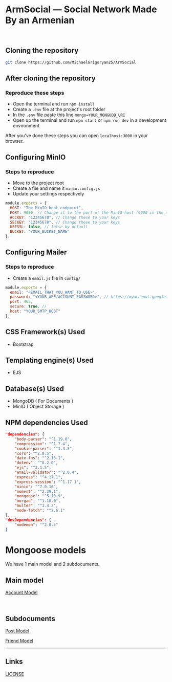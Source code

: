 # ArmSocial — Social Network Made By an Armenian

<br>

## Cloning the repository

```bash
git clone https://github.com/MichaelGrigoryan25/ArmSocial
```

## After cloning the repository

### Reproduce these steps

- Open the terminal and run `npm install`
- Create a `.env` file at the project's root folder
- In the `.env` file paste this line `mongo=YOUR_MONGODB_URI`
- Open up the terminal and run `npm start` or `npm run dev` in a development environment

After you've done these steps you can open `localhost:3000` in your browser.

## Configuring MinIO

### Steps to reproduce

- Move to the project root
- Create a file and name it `minio.config.js`
- Update your settings respectively

```js
module.exports = {
  HOST: "The MinIO host endpoint",
  PORT: 9000, // Change it to the port of the MinIO host (9000 in the most cases)
  ACCKEY: "12345678", // Change these to your keys
  SECKEY: "12345678", // Change these to your keys
  USESSL: false, // false by default
  BUCKET: "YOUR_BUCKET_NAME"
};
```

## Configuring Mailer

### Steps to reproduce

- Create a `email.js` file in `config/`

```js
module.exports = {
  email: "<EMAIL_THAT_YOU_WANT_TO_USE>",
  password: "<YOUR_APP/ACCOUNT_PASSWORD>", // https://myaccount.google.com/apppasswords
  port: 465,
  secure: true, //
  host: "YOUR_SMTP_HOST"
};
```

## CSS Framework(s) Used

- Bootstrap

## Templating engine(s) Used

- EJS

## Database(s) Used

- MongoDB ( For Documents )
- MinIO ( Object Storage )

## NPM dependencies Used

```json
"dependencies": {
    "body-parser": "^1.19.0",
    "compression": "^1.7.4",
    "cookie-parser": "^1.4.5",
    "cors": "^2.8.5",
    "date-fns": "^2.16.1",
    "dotenv": "^8.2.0",
    "ejs": "^3.1.5",
    "email-validator": "^2.0.4",
    "express": "^4.17.1",
    "express-session": "^1.17.1",
    "minio": "^7.0.16",
    "moment": "^2.29.1",
    "mongoose": "^5.10.9",
    "morgan": "^1.10.0",
    "multer": "^1.4.2",
    "node-fetch": "^2.6.1"
},
"devDependencies": {
    "nodemon": "^2.0.5"
}
```

# Mongoose models

We have 1 main model and 2 subdocuments.
<br />

## Main model

[Account Model](./models/account.js)

<br />

## Subdocuments

[Post Model](./models/post.js)

[Friend Model](./model/friend.js)

<hr>

## Links

[LICENSE](./LICENSE)
